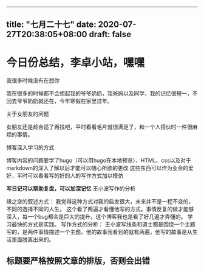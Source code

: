  ---
title: "七月二十七"
date: 2020-07-27T20:38:05+08:00
draft: false
---
# 今日份总结，李卓小站，嘿嘿

我很多时候没有在想你

我在很多的时候都不会想起我的爷爷奶奶，我爸妈以及同学，我的记忆很短一，不回去爷爷奶奶就还在，今年寒假在家里过年。

关于女朋友的问题

女朋友还是趁合适了再找吧，平时看看毛片就很满足了，和一个人搭伙时一件很麻烦的事情。

博客深入学习的方式

博客内容的问题要学了hugo（可以用hugo在本地预览）、HTML、css以及对于markdown的深入了解以后才能可以随心所欲的更改
这些东西可以作为业余的爱好，平时可以看看写的好的人的写作方式加以模仿

**写日记可以帮助复盘，可以加深记忆**
王小波写作的分析

缘之空的叙述方式： 我觉得这种方式对我的启发很大，未来并不是一程不变的，不同的选择不同的人生。 这个看了两遍才看懂他写的方式，事情反复的做才能够深入，每一个bug都会是巨大的提升。这个博客我也是看了好几遍才弄懂的。 学习最快的方式是实践。
写作方式的分析： 王小波写线条和道士都是围绕一个主题写的，是两件事情描述一个主题，他的故事我看到的就有两遍，他写的故事是从生活里面脱离出来的。

## 标题要严格按照文章的排版，否则会出错